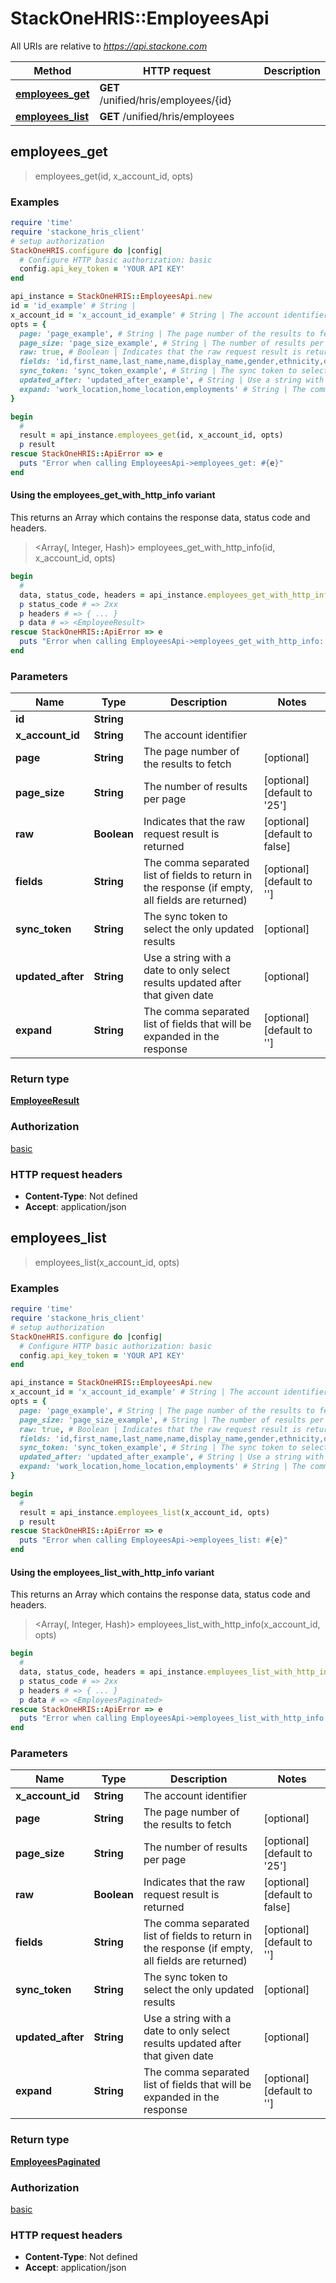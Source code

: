 # StackOneHRIS::EmployeesApi

All URIs are relative to *https://api.stackone.com*

| Method | HTTP request | Description |
| ------ | ------------ | ----------- |
| [**employees_get**](EmployeesApi.md#employees_get) | **GET** /unified/hris/employees/{id} |  |
| [**employees_list**](EmployeesApi.md#employees_list) | **GET** /unified/hris/employees |  |


## employees_get

> <EmployeeResult> employees_get(id, x_account_id, opts)



### Examples

```ruby
require 'time'
require 'stackone_hris_client'
# setup authorization
StackOneHRIS.configure do |config|
  # Configure HTTP basic authorization: basic
  config.api_key_token = 'YOUR API KEY'
end

api_instance = StackOneHRIS::EmployeesApi.new
id = 'id_example' # String | 
x_account_id = 'x_account_id_example' # String | The account identifier
opts = {
  page: 'page_example', # String | The page number of the results to fetch
  page_size: 'page_size_example', # String | The number of results per page
  raw: true, # Boolean | Indicates that the raw request result is returned
  fields: 'id,first_name,last_name,name,display_name,gender,ethnicity,date_of_birth,birthday,marital_status,avatar,personal_email,personal_phone_number,work_email,work_phone_number,job_title,department,manager_id,hire_date,start_date,tenure,work_anniversary,employment_type,employment_status,termination_date,company_name', # String | The comma separated list of fields to return in the response (if empty, all fields are returned)
  sync_token: 'sync_token_example', # String | The sync token to select the only updated results
  updated_after: 'updated_after_example', # String | Use a string with a date to only select results updated after that given date
  expand: 'work_location,home_location,employments' # String | The comma separated list of fields that will be expanded in the response
}

begin
  # 
  result = api_instance.employees_get(id, x_account_id, opts)
  p result
rescue StackOneHRIS::ApiError => e
  puts "Error when calling EmployeesApi->employees_get: #{e}"
end
```

#### Using the employees_get_with_http_info variant

This returns an Array which contains the response data, status code and headers.

> <Array(<EmployeeResult>, Integer, Hash)> employees_get_with_http_info(id, x_account_id, opts)

```ruby
begin
  # 
  data, status_code, headers = api_instance.employees_get_with_http_info(id, x_account_id, opts)
  p status_code # => 2xx
  p headers # => { ... }
  p data # => <EmployeeResult>
rescue StackOneHRIS::ApiError => e
  puts "Error when calling EmployeesApi->employees_get_with_http_info: #{e}"
end
```

### Parameters

| Name | Type | Description | Notes |
| ---- | ---- | ----------- | ----- |
| **id** | **String** |  |  |
| **x_account_id** | **String** | The account identifier |  |
| **page** | **String** | The page number of the results to fetch | [optional] |
| **page_size** | **String** | The number of results per page | [optional][default to &#39;25&#39;] |
| **raw** | **Boolean** | Indicates that the raw request result is returned | [optional][default to false] |
| **fields** | **String** | The comma separated list of fields to return in the response (if empty, all fields are returned) | [optional][default to &#39;&#39;] |
| **sync_token** | **String** | The sync token to select the only updated results | [optional] |
| **updated_after** | **String** | Use a string with a date to only select results updated after that given date | [optional] |
| **expand** | **String** | The comma separated list of fields that will be expanded in the response | [optional][default to &#39;&#39;] |

### Return type

[**EmployeeResult**](EmployeeResult.md)

### Authorization

[basic](../README.md#basic)

### HTTP request headers

- **Content-Type**: Not defined
- **Accept**: application/json


## employees_list

> <EmployeesPaginated> employees_list(x_account_id, opts)



### Examples

```ruby
require 'time'
require 'stackone_hris_client'
# setup authorization
StackOneHRIS.configure do |config|
  # Configure HTTP basic authorization: basic
  config.api_key_token = 'YOUR API KEY'
end

api_instance = StackOneHRIS::EmployeesApi.new
x_account_id = 'x_account_id_example' # String | The account identifier
opts = {
  page: 'page_example', # String | The page number of the results to fetch
  page_size: 'page_size_example', # String | The number of results per page
  raw: true, # Boolean | Indicates that the raw request result is returned
  fields: 'id,first_name,last_name,name,display_name,gender,ethnicity,date_of_birth,birthday,marital_status,avatar,personal_email,personal_phone_number,work_email,work_phone_number,job_title,department,manager_id,hire_date,start_date,tenure,work_anniversary,employment_type,employment_status,termination_date,company_name', # String | The comma separated list of fields to return in the response (if empty, all fields are returned)
  sync_token: 'sync_token_example', # String | The sync token to select the only updated results
  updated_after: 'updated_after_example', # String | Use a string with a date to only select results updated after that given date
  expand: 'work_location,home_location,employments' # String | The comma separated list of fields that will be expanded in the response
}

begin
  # 
  result = api_instance.employees_list(x_account_id, opts)
  p result
rescue StackOneHRIS::ApiError => e
  puts "Error when calling EmployeesApi->employees_list: #{e}"
end
```

#### Using the employees_list_with_http_info variant

This returns an Array which contains the response data, status code and headers.

> <Array(<EmployeesPaginated>, Integer, Hash)> employees_list_with_http_info(x_account_id, opts)

```ruby
begin
  # 
  data, status_code, headers = api_instance.employees_list_with_http_info(x_account_id, opts)
  p status_code # => 2xx
  p headers # => { ... }
  p data # => <EmployeesPaginated>
rescue StackOneHRIS::ApiError => e
  puts "Error when calling EmployeesApi->employees_list_with_http_info: #{e}"
end
```

### Parameters

| Name | Type | Description | Notes |
| ---- | ---- | ----------- | ----- |
| **x_account_id** | **String** | The account identifier |  |
| **page** | **String** | The page number of the results to fetch | [optional] |
| **page_size** | **String** | The number of results per page | [optional][default to &#39;25&#39;] |
| **raw** | **Boolean** | Indicates that the raw request result is returned | [optional][default to false] |
| **fields** | **String** | The comma separated list of fields to return in the response (if empty, all fields are returned) | [optional][default to &#39;&#39;] |
| **sync_token** | **String** | The sync token to select the only updated results | [optional] |
| **updated_after** | **String** | Use a string with a date to only select results updated after that given date | [optional] |
| **expand** | **String** | The comma separated list of fields that will be expanded in the response | [optional][default to &#39;&#39;] |

### Return type

[**EmployeesPaginated**](EmployeesPaginated.md)

### Authorization

[basic](../README.md#basic)

### HTTP request headers

- **Content-Type**: Not defined
- **Accept**: application/json

